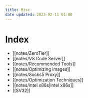```yaml
---
title: Misc
date updated: 2023-02-11 01:00
---
```


# Index

- [[notes/ZeroTier]]
- [[notes/VS Code Server]]
- [[notes/Recommended Tools]]
- [[notes/Optimizing images]]
- [[notes/Socks5 Proxy]]
- [[notes/Optimization Techniques]]
- [[notes/intel x86s|intel x86s]]
- [[SV32]]